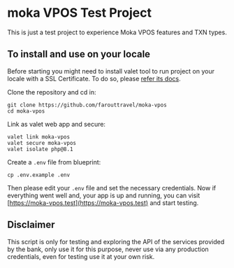 # moka VPOS Test Project

This is just a test project to experience Moka VPOS features and TXN types.

## To install and use on your locale

Before starting you might need to install valet tool to run project on your locale with a SSL Certificate.
To do so, please [refer its docs](https://laravel.com/docs/9.x/valet#installation).

Clone the repository and cd in:
```
git clone https://github.com/farouttravel/moka-vpos
cd moka-vpos
```

Link as valet web app and secure:
```shell
valet link moka-vpos
valet secure moka-vpos
valet isolate php@8.1
```

Create a `.env` file from blueprint:
```shell
cp .env.example .env
```
Then please edit your `.env` file and set the necessary credentials. 
Now if everything went well and, your app is up and running, you can visit [https://moka-vpos.test](https://moka-vpos.test)
and start testing.

## Disclaimer
This script is only for testing and exploring the API of the services provided by the bank, only use it for
this purpose, never use via any production credentials, even for testing use it at your own risk.
